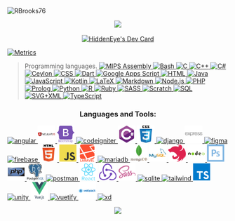 <p align="left">
  <img src="https://komarev.com/ghpvc/?username=rbrooks76&label=Profile%20views&color=58a6ff&style=Pacifico" alt="RBrooks76" /> 
</p>
<p align="center">
  <a href="https://github.com/RBrooks76">
    <img src="https://readme-typing-svg.herokuapp.com/?lines=Web%20,%20Mobile%20and%20Unity%20Engineer&font=Pacifico&center=true&width=750&height=120&color=58a6ff&vCenter=true&size=45%22">
  </a>
</p>
<p align="center">
  <a href="https://app.daily.dev/HiddenEye">
    <img src="https://api.daily.dev/devcards/c11b86b7db464b47a0a7c5aa8ee131bc.png?r=c27" width="400" alt="HiddenEye's Dev Card"/>
  </a>
</p>

<a href="https://metrics.lecoq.io/embed?user=RBrooks76">
<img src="/github-metrics.svg" alt="Metrics" with="100%">
 </a>

> Programming languages.
     <a href="https://github.com/search?q=user%3ADenverCoder1+language%3Aassembly">
      <img alt="MIPS Assembly" src="https://custom-icon-badges.herokuapp.com/badge/Assembly-525252.svg?logo=asm-hex&logoColor=white">
     </a>
      <a href="https://github.com/search?q=user%3ADenverCoder1+language%3Abash">
        <img alt="Bash" src="https://img.shields.io/badge/Bash-121011.svg?logo=gnu-bash&logoColor=white">
      </a>
      <a href="https://github.com/search?q=user%3ADenverCoder1+language%3Ac">
        <img alt="C" src="https://custom-icon-badges.herokuapp.com/badge/C-03599C.svg?logo=c-in-hexagon&logoColor=white">
      </a>
      <a href="https://github.com/search?q=user%3ADenverCoder1+language%3Acpp">
        <img alt="C++" src="https://custom-icon-badges.herokuapp.com/badge/C++-9C033A.svg?logo=cpp2&logoColor=white">
      </a>
      <a href="https://github.com/search?q=user%3ADenverCoder1+language%3Acsharp">
        <img alt="C#" src="https://custom-icon-badges.herokuapp.com/badge/C%23-68217A.svg?logo=cs2&logoColor=white">
      </a>
      <a href="https://github.com/search?q=user%3ADenverCoder1+language%3Aceylon">
        <img alt="Ceylon" src="https://custom-icon-badges.herokuapp.com/badge/Ceylon-E39842.svg?logo=ceylon&logoColor=white">
      </a>
      <a href="https://github.com/search?q=user%3ADenverCoder1+language%3Acss">
        <img alt="CSS" src="https://img.shields.io/badge/CSS-1572B6.svg?logo=css3&logoColor=white">
      </a>
      <a href="https://github.com/search?q=user%3ADenverCoder1+language%3Adart">
        <img alt="Dart" src="https://img.shields.io/badge/Dart-15A6C4.svg?logo=dart&logoColor=white">
      </a>
      <a href="https://github.com/search?q=user%3ADenverCoder1+language%3Ags">
        <img alt="Google Apps Script" src="https://custom-icon-badges.herokuapp.com/badge/Google%20Apps%20Script-02569B.svg?logo=color-swatch&logoColor=white">
      </a>
      <a href="https://github.com/search?q=user%3ADenverCoder1+language%3Ahtml">
        <img alt="HTML" src="https://img.shields.io/badge/HTML-E34F26.svg?logo=html5&logoColor=white">
      </a>
      <a href="https://github.com/search?q=user%3ADenverCoder1+language%3Ajava">
        <img alt="Java" src="https://img.shields.io/badge/Java-007396.svg?logo=java&logoColor=white">
      </a>
      <a href="https://github.com/search?q=user%3ADenverCoder1+language%3Ajavascript">
        <img alt="JavaScript" src="https://img.shields.io/badge/JavaScript-F7DF1E.svg?logo=javascript&logoColor=black">
      </a>
      <a href="https://github.com/search?q=user%3ADenverCoder1+language%3Akotlin">
        <img alt="Kotlin" src="https://img.shields.io/badge/Kotlin-0095D5.svg?logo=Kotlin&logoColor=white">
      </a>
      <a href="https://github.com/search?q=user%3ADenverCoder1+language%3Atex">
        <img alt="LaTeX" src="https://img.shields.io/badge/LaTeX-008080.svg?logo=LaTeX&logoColor=white">
      </a>
      <a href="https://github.com/search?q=user%3ADenverCoder1+language%3Amarkdown">
        <img alt="Markdown" src="https://img.shields.io/badge/Markdown-000000.svg?logo=markdown&logoColor=white">
      </a>
      <a href="https://github.com/search?q=user%3ADenverCoder1+language%3Ajavascript">
        <img alt="Node.js" src="https://img.shields.io/badge/Node.js-43853D.svg?logo=node.js&logoColor=white">
      </a>
      <a href="https://github.com/search?q=user%3ADenverCoder1+language%3Aphp">
        <img alt="PHP" src="https://img.shields.io/badge/PHP-777BB4.svg?logo=php&logoColor=white">
      </a>
      <a href="https://github.com/search?q=user%3ADenverCoder1+language%3Aprolog">
        <img alt="Prolog" src="https://custom-icon-badges.herokuapp.com/badge/Prolog-E61B23.svg?logo=swi-prolog&logoColor=white">
      </a>
      <a href="https://github.com/search?q=user%3ADenverCoder1+language%3Apython">
        <img alt="Python" src="https://img.shields.io/badge/Python-14354C.svg?logo=python&logoColor=white">
      </a>
      <a href="https://github.com/search?q=user%3ADenverCoder1+language%3Ar">
        <img alt="R" src="https://img.shields.io/badge/R-276DC3.svg?logo=r&logoColor=white">
      </a>
      <a href="https://github.com/search?q=user%3ADenverCoder1+language%3Aruby">
        <img alt="Ruby" src="https://img.shields.io/badge/Ruby-CC342D.svg?logo=ruby&logoColor=white">
      </a>
      <a href="https://github.com/search?q=user%3ADenverCoder1+language%3Asass">
        <img alt="SASS" src="https://img.shields.io/badge/Sass-hotpink.svg?logo=SASS&logoColor=white">
      </a>
      <a href="https://github.com/search?q=user%3ADenverCoder1+language%3Ascratch">
        <img alt="Scratch" src="https://img.shields.io/badge/Scratch-4D97FF.svg?logo=scratch&logoColor=white">
      </a>
      <a href="https://github.com/search?q=user%3ADenverCoder1+language%3Asql">
        <img alt="SQL" src="https://custom-icon-badges.herokuapp.com/badge/SQL-025E8C.svg?logo=database&logoColor=white">
      </a>
      <a href="https://github.com/search?q=user%3ADenverCoder1+language%3Asvg">
        <img alt="SVG+XML" src="https://img.shields.io/badge/SVG%2BXML-e0982c.svg?logo=svg&logoColor=white">
      </a>
      <a href="https://github.com/search?q=user%3ADenverCoder1+language%3AtypeScript">
        <img alt="TypeScript" src="https://img.shields.io/badge/TypeScript-007ACC.svg?logo=typescript&logoColor=white">
      </a>

<h3 align="center">Languages and Tools:</h3>
<p align="left"> 
  <a href="https://angular.io" target="_blank" rel="noreferrer"> 
    <img src="https://angular.io/assets/images/logos/angular/angular.svg" alt="angular" width="40" height="40"/> 
  </a> 
  <a href="https://angular.io" target="_blank" rel="noreferrer"> 
    <img src="https://raw.githubusercontent.com/devicons/devicon/master/icons/angularjs/angularjs-original-wordmark.svg" alt="angularjs" width="40" height="40"/> 
  </a> 
  <a href="https://getbootstrap.com" target="_blank" rel="noreferrer"> 
    <img src="https://raw.githubusercontent.com/devicons/devicon/master/icons/bootstrap/bootstrap-plain-wordmark.svg" alt="bootstrap" width="40" height="40"/>
  </a>
  <a href="https://codeigniter.com" target="_blank" rel="noreferrer"> 
    <img src="https://cdn.worldvectorlogo.com/logos/codeigniter.svg" alt="codeigniter" width="40" height="40"/> 
  </a> 
  <a href="https://www.w3schools.com/cs/" target="_blank" rel="noreferrer"> 
    <img src="https://raw.githubusercontent.com/devicons/devicon/master/icons/csharp/csharp-original.svg" alt="csharp" width="40" height="40"/> 
  </a> 
  <a href="https://www.w3schools.com/css/" target="_blank" rel="noreferrer"> 
    <img src="https://raw.githubusercontent.com/devicons/devicon/master/icons/css3/css3-original-wordmark.svg" alt="css3" width="40" height="40"/> 
  </a> 
  <a href="https://www.djangoproject.com/" target="_blank" rel="noreferrer"> 
    <img src="https://cdn.worldvectorlogo.com/logos/django.svg" alt="django" width="40" height="40"/> 
  </a> 
  <a href="https://expressjs.com" target="_blank" rel="noreferrer"> 
    <img src="https://raw.githubusercontent.com/devicons/devicon/master/icons/express/express-original-wordmark.svg" alt="express" width="40" height="40"/> 
  </a> 
  <a href="https://www.figma.com/" target="_blank" rel="noreferrer"> 
    <img src="https://www.vectorlogo.zone/logos/figma/figma-icon.svg" alt="figma" width="40" height="40"/> 
  </a> 
  <a href="https://firebase.google.com/" target="_blank" rel="noreferrer"> 
    <img src="https://www.vectorlogo.zone/logos/firebase/firebase-icon.svg" alt="firebase" width="40" height="40"/> 
  </a> 
  <a href="https://www.w3.org/html/" target="_blank" rel="noreferrer"> 
    <img src="https://raw.githubusercontent.com/devicons/devicon/master/icons/html5/html5-original-wordmark.svg" alt="html5" width="40" height="40"/> 
  </a> 
  <a href="https://developer.mozilla.org/en-US/docs/Web/JavaScript" target="_blank" rel="noreferrer"> 
    <img src="https://raw.githubusercontent.com/devicons/devicon/master/icons/javascript/javascript-original.svg" alt="javascript" width="40" height="40"/> 
  </a> 
  <a href="https://laravel.com/" target="_blank" rel="noreferrer"> 
    <img src="https://raw.githubusercontent.com/devicons/devicon/master/icons/laravel/laravel-plain-wordmark.svg" alt="laravel" width="40" height="40"/> 
  </a> 
  <a href="https://mariadb.org/" target="_blank" rel="noreferrer"> 
    <img src="https://www.vectorlogo.zone/logos/mariadb/mariadb-icon.svg" alt="mariadb" width="40" height="40"/> 
  </a> 
  <a href="https://www.mongodb.com/" target="_blank" rel="noreferrer"> 
    <img src="https://raw.githubusercontent.com/devicons/devicon/master/icons/mongodb/mongodb-original-wordmark.svg" alt="mongodb" width="40" height="40"/> 
  </a> 
  <a href="https://www.mysql.com/" target="_blank" rel="noreferrer"> 
    <img src="https://raw.githubusercontent.com/devicons/devicon/master/icons/mysql/mysql-original-wordmark.svg" alt="mysql" width="40" height="40"/> 
  </a> 
  <a href="https://nestjs.com/" target="_blank" rel="noreferrer"> 
    <img src="https://raw.githubusercontent.com/devicons/devicon/master/icons/nestjs/nestjs-plain.svg" alt="nestjs" width="40" height="40"/> 
  </a> 
  <a href="https://nodejs.org" target="_blank" rel="noreferrer"> 
    <img src="https://raw.githubusercontent.com/devicons/devicon/master/icons/nodejs/nodejs-original-wordmark.svg" alt="nodejs" width="40" height="40"/> 
  </a> 
  <a href="https://www.photoshop.com/en" target="_blank" rel="noreferrer"> 
    <img src="https://raw.githubusercontent.com/devicons/devicon/master/icons/photoshop/photoshop-line.svg" alt="photoshop" width="40" height="40"/> 
  </a> 
  <a href="https://www.php.net" target="_blank" rel="noreferrer"> 
    <img src="https://raw.githubusercontent.com/devicons/devicon/master/icons/php/php-original.svg" alt="php" width="40" height="40"/> 
  </a> 
  <a href="https://www.postgresql.org" target="_blank" rel="noreferrer"> 
    <img src="https://raw.githubusercontent.com/devicons/devicon/master/icons/postgresql/postgresql-original-wordmark.svg" alt="postgresql" width="40" height="40"/> 
  </a> 
  <a href="https://postman.com" target="_blank" rel="noreferrer"> 
    <img src="https://www.vectorlogo.zone/logos/getpostman/getpostman-icon.svg" alt="postman" width="40" height="40"/> 
  </a> 
  <a href="https://reactjs.org/" target="_blank" rel="noreferrer"> 
    <img src="https://raw.githubusercontent.com/devicons/devicon/master/icons/react/react-original-wordmark.svg" alt="react" width="40" height="40"/> 
  </a> 
  <a href="https://redux.js.org" target="_blank" rel="noreferrer"> 
    <img src="https://raw.githubusercontent.com/devicons/devicon/master/icons/redux/redux-original.svg" alt="redux" width="40" height="40"/> 
  </a> 
  <a href="https://sass-lang.com" target="_blank" rel="noreferrer">
    <img src="https://raw.githubusercontent.com/devicons/devicon/master/icons/sass/sass-original.svg" alt="sass" width="40" height="40"/> 
  </a> 
  <a href="https://www.sqlite.org/" target="_blank" rel="noreferrer"> 
    <img src="https://www.vectorlogo.zone/logos/sqlite/sqlite-icon.svg" alt="sqlite" width="40" height="40"/> 
  </a> 
  <a href="https://tailwindcss.com/" target="_blank" rel="noreferrer"> 
    <img src="https://www.vectorlogo.zone/logos/tailwindcss/tailwindcss-icon.svg" alt="tailwind" width="40" height="40"/> 
  </a> 
  <a href="https://www.typescriptlang.org/" target="_blank" rel="noreferrer"> 
    <img src="https://raw.githubusercontent.com/devicons/devicon/master/icons/typescript/typescript-original.svg" alt="typescript" width="40" height="40"/> 
  </a> 
  <a href="https://unity.com/" target="_blank" rel="noreferrer"> 
    <img src="https://www.vectorlogo.zone/logos/unity3d/unity3d-icon.svg" alt="unity" width="40" height="40"/> 
  </a> 
  <a href="https://vuejs.org/" target="_blank" rel="noreferrer"> 
    <img src="https://raw.githubusercontent.com/devicons/devicon/master/icons/vuejs/vuejs-original-wordmark.svg" alt="vuejs" width="40" height="40"/> 
  </a> 
  <a href="https://vuetifyjs.com/en/" target="_blank" rel="noreferrer"> 
    <img src="https://bestofjs.org/logos/vuetify.svg" alt="vuetify" width="40" height="40"/> 
  </a> 
  <a href="https://webpack.js.org" target="_blank" rel="noreferrer"> 
    <img src="https://raw.githubusercontent.com/devicons/devicon/d00d0969292a6569d45b06d3f350f463a0107b0d/icons/webpack/webpack-original-wordmark.svg" alt="webpack" width="40" height="40"/> 
  </a> 
  <a href="https://www.adobe.com/products/xd.html" target="_blank" rel="noreferrer"> 
    <img src="https://cdn.worldvectorlogo.com/logos/adobe-xd.svg" alt="xd" width="40" height="40"/> 
  </a> 
</p>
<div align="center">
  <img src="https://github-profile-trophy.vercel.app/?username=RBrooks76&column=7&theme=gruvbox&no-frame=true&margin-w=3&margin-h=5"/>
</div>

